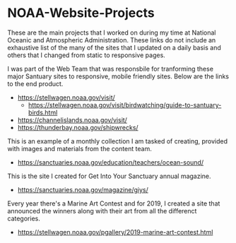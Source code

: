 # NOAA-Website-Projects
These are the main projects that I worked on during my time at National Oceanic and Atmospheric Administration. These links do not include an exhaustive list of the many of the sites that I updated on a daily basis and others that I changed from static to responsive pages.


I was part of the Web Team that was responsbile for tranforming these major Santuary sites to responsive, mobile friendly sites. Below are the links to the end product.
- https://stellwagen.noaa.gov/visit/
     - https://stellwagen.noaa.gov/visit/birdwatching/guide-to-santuary-birds.html 
- https://channelislands.noaa.gov/visit/
- https://thunderbay.noaa.gov/shipwrecks/


This is an example of a monthly collection I am tasked of creating, provided with images and materials from the content team. 
- https://sanctuaries.noaa.gov/education/teachers/ocean-sound/

This is the site I created for Get Into Your Sanctuary annual magazine.
- https://sanctuaries.noaa.gov/magazine/giys/


Every year there's a Marine Art Contest and for 2019, I created a site that announced the winners along with their art from all the differenct categories.
- https://stellwagen.noaa.gov/pgallery/2019-marine-art-contest.html
